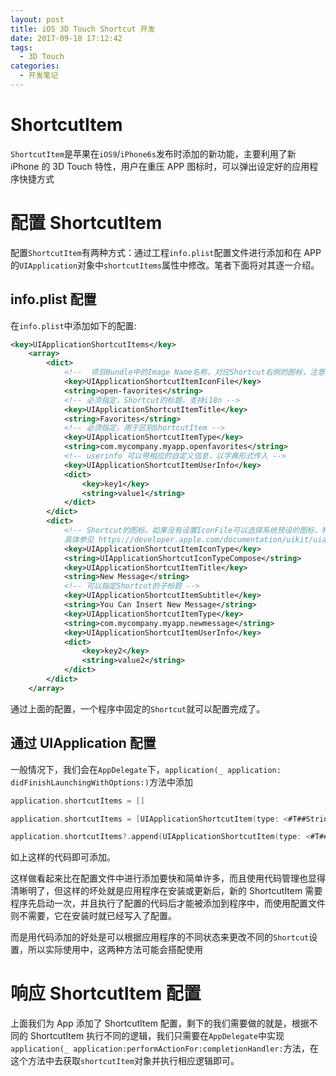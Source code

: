 ```yaml
---
layout: post
title: iOS 3D Touch Shortcut 开发
date: 2017-09-18 17:12:42
tags:
  - 3D Touch
categories:
  - 开发笔记
---
```


# ShortcutItem

`ShortcutItem`是苹果在`iOS9`/`iPhone6s`发布时添加的新功能，主要利用了新 iPhone 的 3D Touch 特性，用户在重压 APP 图标时，可以弹出设定好的应用程序快捷方式

# 配置 ShortcutItem

配置`ShortcutItem`有两种方式：通过工程`info.plist`配置文件进行添加和在 APP 的`UIApplication`对象中`shortcutItems`属性中修改。笔者下面将对其逐一介绍。

## info.plist 配置

在`info.plist`中添加如下的配置:

```xml
<key>UIApplicationShortcutItems</key>
    <array>
        <dict>
            <!--  项目Bundle中的Image Name名称，对应Shortcut右侧的图标，注意，建议使用单色、透明的png -->
            <key>UIApplicationShortcutItemIconFile</key>
            <string>open-favorites</string>
            <!-- 必须指定，Shortcut的标题，支持i18n -->
            <key>UIApplicationShortcutItemTitle</key>
            <string>Favorites</string>
            <!-- 必须指定，用于区别ShortcutItem -->
            <key>UIApplicationShortcutItemType</key>
            <string>com.mycompany.myapp.openfavorites</string>
            <!-- userinfo 可以带相应的自定义信息，以字典形式传入 -->
            <key>UIApplicationShortcutItemUserInfo</key>
            <dict>
                <key>key1</key>
                <string>value1</string>
            </dict>
        </dict>
        <dict>
            <!-- Shortcut的图标，如果没有设置IconFile可以选择系统预设的图标，种类还算比较多
            具体参见 https://developer.apple.com/documentation/uikit/uiapplicationshortcuticontype -->
            <key>UIApplicationShortcutItemIconType</key>
            <string>UIApplicationShortcutIconTypeCompose</string>
            <key>UIApplicationShortcutItemTitle</key>
            <string>New Message</string>
            <!-- 可以指定Shortcut的子标题 -->
            <key>UIApplicationShortcutItemSubtitle</key>
            <string>You Can Insert New Message</string>
            <key>UIApplicationShortcutItemType</key>
            <string>com.mycompany.myapp.newmessage</string>
            <key>UIApplicationShortcutItemUserInfo</key>
            <dict>
                <key>key2</key>
                <string>value2</string>
            </dict>
        </dict>
    </array>
```

通过上面的配置，一个程序中固定的`Shortcut`就可以配置完成了。

## 通过 UIApplication 配置

一般情况下，我们会在`AppDelegate`下，`application(_ application: didFinishLaunchingWithOptions:)`方法中添加

```swift
application.shortcutItems = []

application.shortcutItems = [UIApplicationShortcutItem(type: <#T##String#>, localizedTitle: <#T##String#>, localizedSubtitle: <#T##String?#>, icon: <#T##UIApplicationShortcutIcon?#>, userInfo: <#T##[AnyHashable : Any]?#>)]

application.shortcutItems?.append(UIApplicationShortcutItem(type: <#T##String#>, localizedTitle: <#T##String#>, localizedSubtitle: <#T##String?#>, icon: <#T##UIApplicationShortcutIcon?#>, userInfo: <#T##[AnyHashable : Any]?#>))
```

如上这样的代码即可添加。

这样做看起来比在配置文件中进行添加要快和简单许多，而且使用代码管理也显得清晰明了，但这样的坏处就是应用程序在安装或更新后，新的 ShortcutItem 需要程序先启动一次，并且执行了配置的代码后才能被添加到程序中，而使用配置文件则不需要，它在安装时就已经写入了配置。

而是用代码添加的好处是可以根据应用程序的不同状态来更改不同的`Shortcut`设置，所以实际使用中，这两种方法可能会搭配使用

# 响应 ShortcutItem 配置

上面我们为 App 添加了 ShortcutItem 配置，剩下的我们需要做的就是，根据不同的 ShortcutItem 执行不同的逻辑，我们只需要在`AppDelegate`中实现`application(_ application:performActionFor:completionHandler:`方法，在这个方法中去获取`shortcutItem`对象并执行相应逻辑即可。
